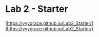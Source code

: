 # Lab 2 - Starter

[https://yyygrace.github.io/Lab2_Starter/](https://yyygrace.github.io/Lab2_Starter/)